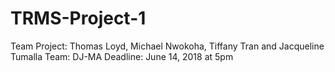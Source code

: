 # TRMS-Project-1
Team Project: Thomas Loyd, Michael Nwokoha, Tiffany Tran and Jacqueline Tumalla
Team: DJ-MA
Deadline: June 14, 2018 at 5pm

